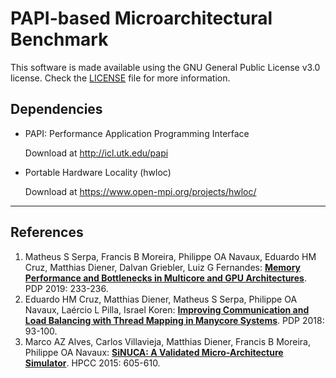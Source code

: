 # PAPI-based Microarchitectural Benchmark

This software is made available using the GNU General Public License v3.0 license. Check the [LICENSE](LICENSE) file for more information.

## Dependencies

* PAPI: Performance Application Programming Interface

  Download at <http://icl.utk.edu/papi>
  
* Portable Hardware Locality (hwloc)

  Download at <https://www.open-mpi.org/projects/hwloc/>  

---

## References
1. Matheus S Serpa, Francis B Moreira, Philippe OA Navaux, Eduardo HM Cruz, Matthias Diener, Dalvan Griebler, Luiz G Fernandes: **[Memory Performance and Bottlenecks in Multicore and GPU Architectures](https://doi.org/10.1109/EMPDP.2019.8671628)**. PDP 2019: 233-236.
2. Eduardo HM Cruz, Matthias Diener, Matheus S Serpa, Philippe OA Navaux, Laércio L Pilla, Israel Koren: **[Improving Communication and Load Balancing with Thread Mapping in Manycore Systems](https://doi.org/10.1109/PDP2018.2018.00021)**. PDP 2018: 93-100.
3. Marco AZ Alves, Carlos Villavieja, Matthias Diener, Francis B Moreira, Philippe OA Navaux:
 **[SiNUCA: A Validated Micro-Architecture Simulator](https://doi.org/10.1109/HPCC-CSS-ICESS.2015.166)**. HPCC 2015: 605-610.
 
